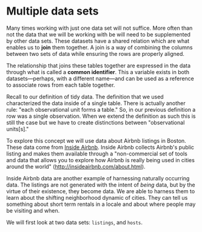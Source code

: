 # Multiple data sets




Many times working with just one data set will not suffice. More often than not the data that we will be working with be will need to be supplemented by other data sets. These datasets have a shared relation which are what enables us to **join** them together. A join is a way of combining the columns between two sets of data while ensuring the rows are properly aligned. 

The relationship that joins these tables together are expressed in the data through what is called a **common identifier**. This a variable exists in both datasets—perhaps, with a different name—and can be used as a reference to associate rows from each table together. 

Recall to our definition of tidy data. The definition that we used characterized the data inside of a single table. There is actually another rule: "each observational unit forms a table." So, in our previous definition a row was a single observation. When we extend the definition as such this is still the case but we have to create distinctions between "observational units[s]." 

To explore this concept we will use data about Airbnb listings in Boston. These data come from [Inside Airbnb](http://insideairbnb.com). Inside Airbnb collects Airbnb's public listing and makes them available through a "non-commercial set of tools and data that allows you to explore how Airbnb is really being used in cities around the world" (http://insideairbnb.com/about.html). 

Inside Airbnb data are another example of harnessing naturally occurring data. The listings are not generated with the intent of _being_ data, but by the virtue of their existence, they become data. We are able to harness them to learn about the shifting neighborhood dynamic of cities. They can tell us something about  short term rentals in a locale and about where people may be visiting and when.

We will first look at two data sets: `listings`, and `hosts`.





